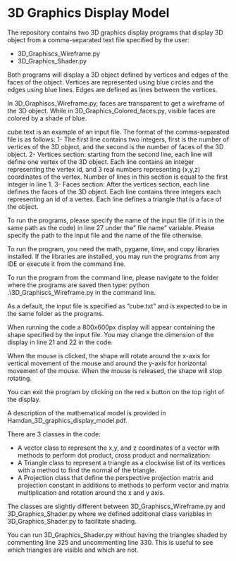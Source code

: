 # 3D Graphics Display Model


The repository contains two 3D graphics display programs that display 3D object from a comma-separated text file specified by the user:
- 3D_Graphiscs_Wireframe.py
- 3D_Graphics_Shader.py

Both programs will display a 3D object defined by vertices and edges of the faces of the object. Vertices are represented using blue circles and the edges using blue lines. Edges are defined as lines between the vertices. 

In 3D_Graphiscs_Wireframe.py, faces are transparent to get a wireframe of the 3D object. While in 3D_Graphics_Colored_faces.py, visible faces are colored by a shade of blue. 

cube.text is an example of an input file. The format of the comma-separated file is as follows:
1- The first line contains two integers, first is the number of vertices of the 3D object, and the second is the number of faces of the 3D object.
2- Vertices section: starting from the second line, each line will define one vertex of the 3D object. Each line contains an integer representing the vertex id, and 3 real numbers representing (x,y,z) coordinates of the vertex. Number of lines in this section is equal to the first integer in line 1. 
3- Faces section: After the vertices section, each line defines the faces of the 3D object. Each line contains three integers each representing an id of a vertex. Each line defines a triangle that is a face of the object. 




To run the programs, please specify the name of the input file (if it is in the same path as the code) in line 27 under the” file name” variable. Please specify the path to the input file and the name of the file otherwise.  

To run the program, you need the math, pygame, time, and copy libraries installed. If the libraries are installed, you may run the programs from any IDE or execute it from the command line. 

To run the program from the command line, please navigate to the folder where the programs are saved then type:
python .\3D_Graphiscs_Wireframe.py in the command line. 


As a default, the input file is specified as  ”cube.txt” and is expected to be in the same folder as the programs.

When running the code a 800x600px display will appear containing the shape specified by the input file. You may change the dimension of the display in line 21 and 22 in the code. 

When the mouse is clicked, the shape will rotate around the x-axis for vertical movement of the mouse and around the y-axis for horizontal movement of the mouse. When the mouse is released, the shape will stop rotating. 

You can exit the program by clicking on the red x button on the top right of the display. 

A description of the mathematical model is provided in Hamdan_3D_graphics_display_model.pdf. 

There are 3 classes in the code:
- A vector class to represent the x,y, and z coordinates of a vector with methods to perform dot product, cross product and normalization:
- A Triangle class to represent a triangle as a clockwise list of its vertices with a method to find the normal of the triangle. 
- A Projection class that define the perspective projection matrix and projection constant in additions to methods to perform vector and matrix multiplication and rotation around the x and y axis. 



The classes are slightly different between 3D_Graphiscs_Wireframe.py and 3D_Graphics_Shader.py where we defined additional class variables in 3D_Graphics_Shader.py 
to facilitate shading. 

You can run 3D_Graphics_Shader.py without having the triangles shaded by commenting line 325 and uncommenting line 330. This is useful to see which triangles are visible and which are not.

